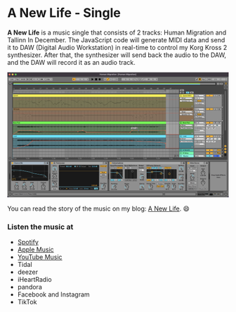 # A New Life - Single

**A New Life** is a music single that consists of 2 tracks: Human Migration and Tallinn In December. The JavaScript code will generate MIDI data and send it to DAW (Digital Audio Workstation) in real-time to control my Korg Kross 2 synthesizer. After that, the synthesizer will send back the audio to the DAW, and the DAW will record it as an audio track.

![DAW](daw.png)

You can read the story of the music on my blog: [A New Life](https://www.asepbagja.com/music/a-new-life-singles). 😄

### Listen the music at

- [Spotify](https://open.spotify.com/album/1f5KJowOd4hOtrEN7Tp8ET?si=fMQcS8BMQ3iJEX2hAEFfmA)
- [Apple Music](https://music.apple.com/ee/album/a-new-life-single/1604685896)
- [YouTube Music](https://music.youtube.com/playlist?list=OLAK5uy_nWXjf6QmZYjtgZQn9vggBhEObtQ3HUvDk&feature=share)
- Tidal
- deezer
- iHeartRadio
- pandora
- Facebook and Instagram
- TikTok

